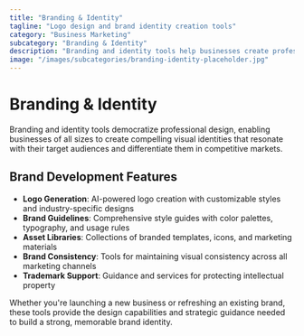 ```yaml
---
title: "Branding & Identity"
tagline: "Logo design and brand identity creation tools"
category: "Business Marketing"
subcategory: "Branding & Identity"
description: "Branding and identity tools help businesses create professional visual identities including logos, color schemes, and brand guidelines. These platforms make professional design accessible through AI-powered generators, template libraries, and intuitive design interfaces. From startup logo creation to comprehensive brand system development, these tools enable businesses to establish memorable, consistent brand presence across all marketing materials."
image: "/images/subcategories/branding-identity-placeholder.jpg"
---
```


# Branding & Identity

Branding and identity tools democratize professional design, enabling businesses of all sizes to create compelling visual identities that resonate with their target audiences and differentiate them in competitive markets.

## Brand Development Features

- **Logo Generation**: AI-powered logo creation with customizable styles and industry-specific designs
- **Brand Guidelines**: Comprehensive style guides with color palettes, typography, and usage rules
- **Asset Libraries**: Collections of branded templates, icons, and marketing materials
- **Brand Consistency**: Tools for maintaining visual consistency across all marketing channels
- **Trademark Support**: Guidance and services for protecting intellectual property

Whether you're launching a new business or refreshing an existing brand, these tools provide the design capabilities and strategic guidance needed to build a strong, memorable brand identity.